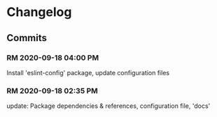# Changelog

## Commits

### RM 2020-09-18 04:00 PM

Install 'eslint-config' package, update configuration files

### RM 2020-09-18 02:35 PM

update: Package dependencies & references, configuration file, 'docs'

